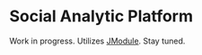 # Social Analytic Platform
Work in progress. Utilizes [JModule](https://github.com/pkelaita/JModule). Stay tuned.
